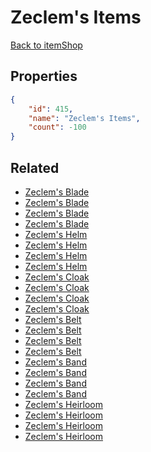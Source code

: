# Zeclem's Items

<no description available>

[Back to itemShop](../item-shops.md)

## Properties

```json
{
    "id": 415,
    "name": "Zeclem's Items",
    "count": -100
}
```

## Related

- [Zeclem's Blade](../items/12597-zeclem-s-blade.md)
- [Zeclem's Blade](../items/12598-zeclem-s-blade.md)
- [Zeclem's Blade](../items/12599-zeclem-s-blade.md)
- [Zeclem's Blade](../items/12600-zeclem-s-blade.md)
- [Zeclem's Helm](../items/12609-zeclem-s-helm.md)
- [Zeclem's Helm](../items/12610-zeclem-s-helm.md)
- [Zeclem's Helm](../items/12611-zeclem-s-helm.md)
- [Zeclem's Helm](../items/12612-zeclem-s-helm.md)
- [Zeclem's Cloak](../items/12629-zeclem-s-cloak.md)
- [Zeclem's Cloak](../items/12630-zeclem-s-cloak.md)
- [Zeclem's Cloak](../items/12631-zeclem-s-cloak.md)
- [Zeclem's Cloak](../items/12632-zeclem-s-cloak.md)
- [Zeclem's Belt](../items/12633-zeclem-s-belt.md)
- [Zeclem's Belt](../items/12634-zeclem-s-belt.md)
- [Zeclem's Belt](../items/12635-zeclem-s-belt.md)
- [Zeclem's Belt](../items/12636-zeclem-s-belt.md)
- [Zeclem's Band](../items/12645-zeclem-s-band.md)
- [Zeclem's Band](../items/12646-zeclem-s-band.md)
- [Zeclem's Band](../items/12647-zeclem-s-band.md)
- [Zeclem's Band](../items/12648-zeclem-s-band.md)
- [Zeclem's Heirloom](../items/12657-zeclem-s-heirloom.md)
- [Zeclem's Heirloom](../items/12658-zeclem-s-heirloom.md)
- [Zeclem's Heirloom](../items/12659-zeclem-s-heirloom.md)
- [Zeclem's Heirloom](../items/12660-zeclem-s-heirloom.md)

